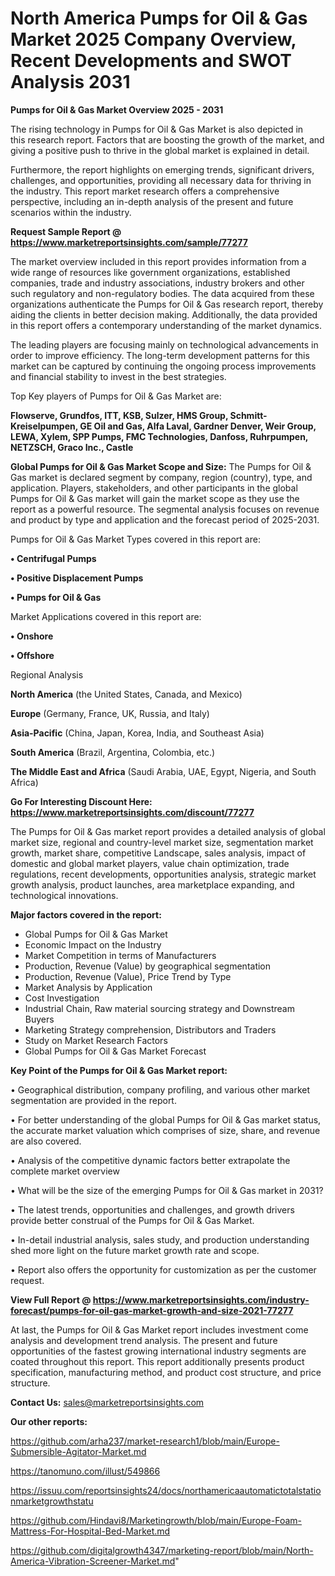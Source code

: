 # North America Pumps for Oil & Gas Market 2025 Company Overview, Recent Developments and SWOT Analysis 2031

<Strong> Pumps for Oil & Gas Market Overview 2025 - 2031</strong>

The rising technology in Pumps for Oil & Gas Market is also depicted in this research report. Factors that are boosting the growth of the market, and giving a positive push to thrive in the global market is explained in detail.

Furthermore, the report highlights on emerging trends, significant drivers, challenges, and opportunities, providing all necessary data for thriving in the industry. This report market research offers a comprehensive perspective, including an in-depth analysis of the present and future scenarios within the industry.

<strong>Request Sample Report @ <a href=https://www.marketreportsinsights.com/sample/77277>https://www.marketreportsinsights.com/sample/77277</a></strong>

The market overview included in this report provides information from a wide range of resources like government organizations, established companies, trade and industry associations, industry brokers and other such regulatory and non-regulatory bodies. The data acquired from these organizations authenticate the Pumps for Oil & Gas research report, thereby aiding the clients in better decision making. Additionally, the data provided in this report offers a contemporary understanding of the market dynamics.

The leading players are focusing mainly on technological advancements in order to improve efficiency. The long-term development patterns for this market can be captured by continuing the ongoing process improvements and financial stability to invest in the best strategies.

Top Key players of Pumps for Oil & Gas Market are:

<strong>Flowserve, Grundfos, ITT, KSB, Sulzer, HMS Group, Schmitt-Kreiselpumpen, GE Oil and Gas, Alfa Laval, Gardner Denver, Weir Group, LEWA, Xylem, SPP Pumps, FMC Technologies, Danfoss, Ruhrpumpen, NETZSCH, Graco Inc., Castle</strong>

<strong><b>Global Pumps for Oil & Gas Market Scope and Size:</b></strong>
The Pumps for Oil & Gas market is declared segment by company, region (country), type, and application. Players, stakeholders, and other participants in the global Pumps for Oil & Gas market will gain the market scope as they use the report as a powerful resource. The segmental analysis focuses on revenue and product by type and application and the forecast period of 2025-2031.

Pumps for Oil & Gas Market Types covered in this report are:

<strong>• Centrifugal Pumps

• Positive Displacement Pumps

• Pumps for Oil & Gas</strong>

Market Applications covered in this report are:

<strong>• Onshore

• Offshore</strong> 

Regional Analysis

<strong>North America</strong> (the United States, Canada, and Mexico)

<strong>Europe</strong> (Germany, France, UK, Russia, and Italy)

<strong>Asia-Pacific</strong> (China, Japan, Korea, India, and Southeast Asia)

<strong>South America</strong> (Brazil, Argentina, Colombia, etc.)

<strong>The Middle East and Africa</strong> (Saudi Arabia, UAE, Egypt, Nigeria, and South Africa)

<strong>Go For Interesting Discount Here: <a href=https://www.marketreportsinsights.com/discount/77277>https://www.marketreportsinsights.com/discount/77277</a></strong>

The Pumps for Oil & Gas market report provides a detailed analysis of global market size, regional and country-level market size, segmentation market growth, market share, competitive Landscape, sales analysis, impact of domestic and global market players, value chain optimization, trade regulations, recent developments, opportunities analysis, strategic market growth analysis, product launches, area marketplace expanding, and technological innovations.

<strong><b>Major factors covered in the report:</b></strong>
<ul>
  <li>Global Pumps for Oil & Gas Market </li>
  <li>Economic Impact on the Industry</li>
  <li>Market Competition in terms of Manufacturers</li>
  <li>Production, Revenue (Value) by geographical segmentation</li>
  <li>Production, Revenue (Value), Price Trend by Type</li>
  <li>Market Analysis by Application</li>
  <li>Cost Investigation</li>
  <li>Industrial Chain, Raw material sourcing strategy and Downstream Buyers</li>
  <li>Marketing Strategy comprehension, Distributors and Traders</li>
  <li>Study on Market Research Factors</li>
  <li>Global Pumps for Oil & Gas Market Forecast</li>
</ul>

<strong><b>Key Point of the Pumps for Oil & Gas Market report:</b></strong>

• Geographical distribution, company profiling, and various other market segmentation are provided in the report.

• For better understanding of the global Pumps for Oil & Gas market status, the accurate market valuation which comprises of size, share, and revenue are also covered.

• Analysis of the competitive dynamic factors better extrapolate the complete market overview

• What will be the size of the emerging Pumps for Oil & Gas market in 2031?

• The latest trends, opportunities and challenges, and growth drivers provide better construal of the Pumps for Oil & Gas Market.

• In-detail industrial analysis, sales study, and production understanding shed more light on the future market growth rate and scope.

• Report also offers the opportunity for customization as per the customer request.

<strong><b>View Full Report @ <a href=https://www.marketreportsinsights.com/industry-forecast/pumps-for-oil-gas-market-growth-and-size-2021-77277>https://www.marketreportsinsights.com/industry-forecast/pumps-for-oil-gas-market-growth-and-size-2021-77277</a></b></strong>


At last, the Pumps for Oil & Gas Market report includes investment come analysis and development trend analysis. The present and future opportunities of the fastest growing international industry segments are coated throughout this report. This report additionally presents product specification, manufacturing method, and product cost structure, and price structure.

<strong>Contact Us:</strong>
sales@marketreportsinsights.com

<strong>Our other reports:</strong>

<a href=https://github.com/arha237/market-research1/blob/main/Europe-Submersible-Agitator-Market.md>https://github.com/arha237/market-research1/blob/main/Europe-Submersible-Agitator-Market.md</a>

<a href=https://tanomuno.com/illust/549866>https://tanomuno.com/illust/549866</a>

<a href=https://issuu.com/reportsinsights24/docs/northamericaautomatictotalstationmarketgrowthstatu>https://issuu.com/reportsinsights24/docs/northamericaautomatictotalstationmarketgrowthstatu</a>

<a href=https://github.com/Hindavi8/Marketingrowth/blob/main/Europe-Foam-Mattress-For-Hospital-Bed-Market.md>https://github.com/Hindavi8/Marketingrowth/blob/main/Europe-Foam-Mattress-For-Hospital-Bed-Market.md</a>

<a href=https://github.com/digitalgrowth4347/marketing-report/blob/main/North-America-Vibration-Screener-Market.md>https://github.com/digitalgrowth4347/marketing-report/blob/main/North-America-Vibration-Screener-Market.md</a>"
